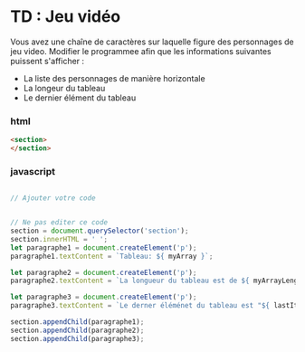 # TD : Jeu vidéo

Vous avez une chaîne de caractères sur laquelle figure des personnages de jeu video.
Modifier le programmee afin que les informations suivantes puissent s'afficher :
- La liste des personnages de manière horizontale
- La longeur du tableau
- Le dernier élément du tableau

### html

```html
<section>
</section>
```

### javascript

```javascript

// Ajouter votre code


// Ne pas editer ce code
section = document.querySelector('section');
section.innerHTML = ' ';
let paragraphe1 = document.createElement('p');
paragraphe1.textContent = `Tableau: ${ myArray }`;

let paragraphe2 = document.createElement('p');
paragraphe2.textContent = `La longueur du tableau est de ${ myArrayLength }.`;

let paragraphe3 = document.createElement('p');
paragraphe3.textContent = `Le derner éléménet du tableau est "${ lastItem }".`;

section.appendChild(paragraphe1);
section.appendChild(paragraphe2);
section.appendChild(paragraphe3);
    
    
```
